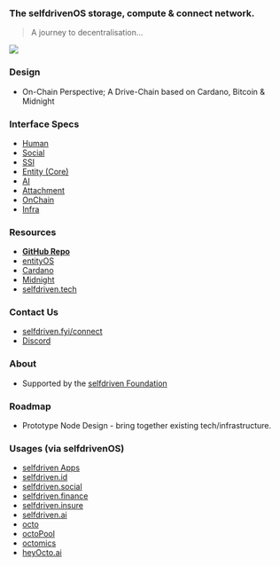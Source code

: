 
### The selfdrivenOS storage, compute &amp; connect network.

> A journey to decentralisation...

<a href="/docs/images/selfdriven-network-stack-orange-interfaces-2.png" target="_blank" class="text-decoration-none">
    <img src="/docs/images/selfdriven-network-stack-orange-interfaces-2.png" class="img-responsive rounded img-fluid">
</a>

### Design
- On-Chain Perspective; A Drive-Chain based on Cardano, Bitcoin & Midnight

### Interface Specs
- [Human](https://www.selfdriven.network/human-interface/)
- [Social](https://www.selfdriven.network/social-interface/)
- [SSI](https://www.selfdriven.network/ssi-interface/)
- [Entity (Core)](https://www.selfdriven.network/entity-interface/)
- [AI](https://www.selfdriven.network/ai-interface/)
- [Attachment](https://www.selfdriven.network/attachment-interface/)
- [OnChain](https://www.selfdriven.network/onchain-interface/)
- [Infra](https://www.selfdriven.network/infra-interface/)

### Resources
- **[GitHub Repo](https://github.com/selfdriven-foundation/selfdriven-network)**
- [entityOS](https://entityos.cloud)
- [Cardano](https://cardano.org)
- [Midnight](https://midnight.network)
- [selfdriven.tech](https://selfdriven.tech)

### Contact Us
- [selfdriven.fyi/connect](https://selfdriven.fyi/connect)
- [Discord](https://discord.gg/hGREt58wqW)

### About
- Supported by the [selfdriven Foundation](https://selfdriven.foundation)

### Roadmap
- Prototype Node Design - bring together existing tech/infrastructure.

### Usages (via selfdrivenOS)
- [selfdriven Apps](https://selfdriven.foundation/apps)
- [selfdriven.id](https://selfdriven.id)
- [selfdriven.social](https://selfdriven.social)
- [selfdriven.finance](https://selfdriven.finance)
- [selfdriven.insure](https://selfdriven.insure)
- [selfdriven.ai](https://selfdriven.ai)
- [octo](http://selfdriven.foundation/octo)
- [octoPool](https://github.com/selfdriven-foundation/octo/tree/main/octopool)
- [octomics](https://selfdriven.foundation/octomics)
- [heyOcto.ai](http://heyocto.ai)

